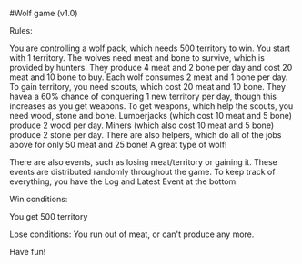 #Wolf game (v1.0)

Rules: 

You are controlling a wolf pack, which needs 500 territory to win. You start with 1 territory.
The wolves need meat and bone to survive, which is provided by hunters. They produce 4 meat and 2 bone per day and cost 20 meat and 10 bone to buy. Each wolf consumes 2 meat and 1 bone per day.
To gain territory, you need scouts, which cost 20 meat and 10 bone. They havea a 60% chance of conquering 1 new territory per day, though this increases as you get weapons.
To get weapons, which help the scouts, you need wood, stone and bone. Lumberjacks (which cost 10 meat and 5 bone) produce 2 wood per day. Miners (which also cost 10 meat and 5 bone) produce 2 stone per day.
There are also helpers, which do all of the jobs above for only 50 meat and 25 bone! A great type of wolf!

There are also events, such as losing meat/territory or gaining it. These events are distributed randomly throughout the game. To keep track of everything, you have the Log and Latest Event at the bottom.

Win conditions:

You get 500 territory

Lose conditions:
You run out of meat, or can't produce any more.

Have fun! 
